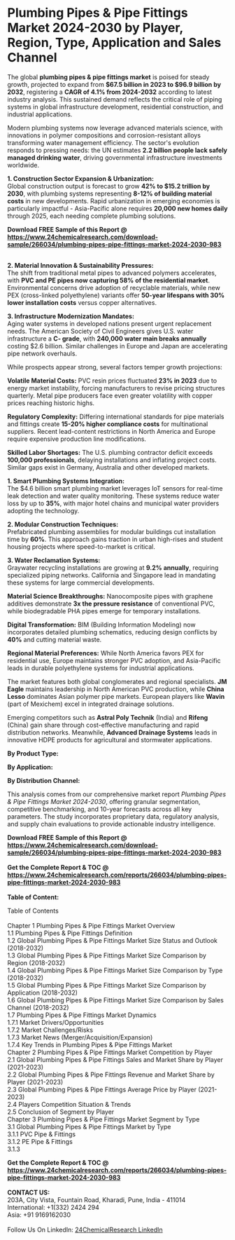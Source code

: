 <h1>Plumbing Pipes &amp; Pipe Fittings Market 2024-2030 by Player, Region, Type, Application and Sales Channel</h1><p>The global <strong>plumbing pipes &amp; pipe fittings market</strong> is poised for steady growth, projected to expand from <strong>$67.5 billion in 2023 to $96.9 billion by 2032</strong>, registering a <strong>CAGR of 4.1% from 2024-2032</strong> according to latest industry analysis. This sustained demand reflects the critical role of piping systems in global infrastructure development, residential construction, and industrial applications.</p><p>Modern plumbing systems now leverage advanced materials science, with innovations in polymer compositions and corrosion-resistant alloys transforming water management efficiency. The sector's evolution responds to pressing needs: the UN estimates <strong>2.2 billion people lack safely managed drinking water</strong>, driving governmental infrastructure investments worldwide.</p><p><strong>1. Construction Sector Expansion &amp; Urbanization:</strong><br>
Global construction output is forecast to grow <strong>42% to $15.2 trillion by 2030</strong>, with plumbing systems representing <strong>8-12% of building material costs</strong> in new developments. Rapid urbanization in emerging economies is particularly impactful - Asia-Pacific alone requires <strong>20,000 new homes daily</strong> through 2025, each needing complete plumbing solutions.</p><div><b>Download FREE Sample of this Report @ 
            <a href="https://www.24chemicalresearch.com/download-sample/266034/plumbing-pipes-pipe-fittings-market-2024-2030-983">
            https://www.24chemicalresearch.com/download-sample/266034/plumbing-pipes-pipe-fittings-market-2024-2030-983</a></b></div><br><p><strong>2. Material Innovation &amp; Sustainability Pressures:</strong><br>
The shift from traditional metal pipes to advanced polymers accelerates, with <strong>PVC and PE pipes now capturing 58% of the residential market</strong>. Environmental concerns drive adoption of recyclable materials, while new PEX (cross-linked polyethylene) variants offer <strong>50-year lifespans with 30% lower installation costs</strong> versus copper alternatives.</p><p><strong>3. Infrastructure Modernization Mandates:</strong><br>
Aging water systems in developed nations present urgent replacement needs. The American Society of Civil Engineers gives U.S. water infrastructure a <strong>C- grade</strong>, with <strong>240,000 water main breaks annually</strong> costing $2.6 billion. Similar challenges in Europe and Japan are accelerating pipe network overhauls.</p><p>While prospects appear strong, several factors temper growth projections:</p><p><strong>Volatile Material Costs:</strong> PVC resin prices fluctuated <strong>23% in 2023</strong> due to energy market instability, forcing manufacturers to revise pricing structures quarterly. Metal pipe producers face even greater volatility with copper prices reaching historic highs.</p><p><strong>Regulatory Complexity:</strong> Differing international standards for pipe materials and fittings create <strong>15-20% higher compliance costs</strong> for multinational suppliers. Recent lead-content restrictions in North America and Europe require expensive production line modifications.</p><p><strong>Skilled Labor Shortages:</strong> The U.S. plumbing contractor deficit exceeds <strong>100,000 professionals</strong>, delaying installations and inflating project costs. Similar gaps exist in Germany, Australia and other developed markets.</p><p><strong>1. Smart Plumbing Systems Integration:</strong><br>
The $4.6 billion smart plumbing market leverages IoT sensors for real-time leak detection and water quality monitoring. These systems reduce water loss by up to <strong>35%</strong>, with major hotel chains and municipal water providers adopting the technology.</p><p><strong>2. Modular Construction Techniques:</strong><br>
Prefabricated plumbing assemblies for modular buildings cut installation time by <strong>60%</strong>. This approach gains traction in urban high-rises and student housing projects where speed-to-market is critical.</p><p><strong>3. Water Reclamation Systems:</strong><br>
Graywater recycling installations are growing at <strong>9.2% annually</strong>, requiring specialized piping networks. California and Singapore lead in mandating these systems for large commercial developments.</p><p><strong>Material Science Breakthroughs:</strong> Nanocomposite pipes with graphene additives demonstrate <strong>3x the pressure resistance</strong> of conventional PVC, while biodegradable PHA pipes emerge for temporary installations.</p><p><strong>Digital Transformation:</strong> BIM (Building Information Modeling) now incorporates detailed plumbing schematics, reducing design conflicts by <strong>40%</strong> and cutting material waste.</p><p><strong>Regional Material Preferences:</strong> While North America favors PEX for residential use, Europe maintains stronger PVC adoption, and Asia-Pacific leads in durable polyethylene systems for industrial applications.</p><p>The market features both global conglomerates and regional specialists. <strong>JM Eagle</strong> maintains leadership in North American PVC production, while <strong>China Lesso</strong> dominates Asian polymer pipe markets. European players like <strong>Wavin</strong> (part of Mexichem) excel in integrated drainage solutions.</p><p>Emerging competitors such as <strong>Astral Poly Technik</strong> (India) and <strong>Rifeng</strong> (China) gain share through cost-effective manufacturing and rapid distribution networks. Meanwhile, <strong>Advanced Drainage Systems</strong> leads in innovative HDPE products for agricultural and stormwater applications.</p><p><strong>By Product Type:</strong></p><p><strong>By Application:</strong></p><p><strong>By Distribution Channel:</strong></p><p>This analysis comes from our comprehensive market report <em>Plumbing Pipes &amp; Pipe Fittings Market 2024-2030</em>, offering granular segmentation, competitive benchmarking, and 10-year forecasts across all key parameters. The study incorporates proprietary data, regulatory analysis, and supply chain evaluations to provide actionable industry intelligence.</p><div><b>Download FREE Sample of this Report @ 
            <a href="https://www.24chemicalresearch.com/download-sample/266034/plumbing-pipes-pipe-fittings-market-2024-2030-983">
            https://www.24chemicalresearch.com/download-sample/266034/plumbing-pipes-pipe-fittings-market-2024-2030-983</a></b></div><br><div><b>Get the Complete Report & TOC @ 
            <a href="https://www.24chemicalresearch.com/reports/266034/plumbing-pipes-pipe-fittings-market-2024-2030-983">
            https://www.24chemicalresearch.com/reports/266034/plumbing-pipes-pipe-fittings-market-2024-2030-983</a></b></div><br>
            <b>Table of Content:</b><p>Table of Contents<br />
<br />
Chapter 1 Plumbing Pipes & Pipe Fittings Market Overview<br />
    1.1 Plumbing Pipes & Pipe Fittings Definition<br />
    1.2 Global Plumbing Pipes & Pipe Fittings Market Size Status and Outlook (2018-2032)<br />
    1.3 Global Plumbing Pipes & Pipe Fittings Market Size Comparison by Region (2018-2032)<br />
    1.4 Global Plumbing Pipes & Pipe Fittings Market Size Comparison by Type (2018-2032)<br />
    1.5 Global Plumbing Pipes & Pipe Fittings Market Size Comparison by Application (2018-2032)<br />
    1.6 Global Plumbing Pipes & Pipe Fittings Market Size Comparison by Sales Channel (2018-2032)<br />
    1.7 Plumbing Pipes & Pipe Fittings Market Dynamics<br />
        1.7.1 Market Drivers/Opportunities<br />
        1.7.2 Market Challenges/Risks<br />
        1.7.3 Market News (Merger/Acquisition/Expansion)<br />
        1.7.4 Key Trends in Plumbing Pipes & Pipe Fittings Market<br />
Chapter 2 Plumbing Pipes & Pipe Fittings Market Competition by Player<br />
    2.1 Global Plumbing Pipes & Pipe Fittings Sales and Market Share by Player (2021-2023)<br />
    2.2 Global Plumbing Pipes & Pipe Fittings Revenue and Market Share by Player (2021-2023)<br />
    2.3 Global Plumbing Pipes & Pipe Fittings Average Price by Player (2021-2023)<br />
    2.4 Players Competition Situation & Trends<br />
    2.5 Conclusion of Segment by Player<br />
Chapter 3 Plumbing Pipes & Pipe Fittings Market Segment by Type<br />
    3.1 Global Plumbing Pipes & Pipe Fittings Market by Type<br />
        3.1.1 PVC Pipe & Fittings<br />
        3.1.2 PE Pipe & Fittings<br />
        3.1.3</p><div><b>Get the Complete Report & TOC @ 
            <a href="https://www.24chemicalresearch.com/reports/266034/plumbing-pipes-pipe-fittings-market-2024-2030-983">
            https://www.24chemicalresearch.com/reports/266034/plumbing-pipes-pipe-fittings-market-2024-2030-983</a></b></div><br><b>CONTACT US:</b><br>
            203A, City Vista, Fountain Road, Kharadi, Pune, India - 411014<br>
            International: +1(332) 2424 294<br>
            Asia: +91 9169162030 <br><br>
            Follow Us On LinkedIn: <a href="https://www.linkedin.com/company/24chemicalresearch/">24ChemicalResearch LinkedIn</a>
